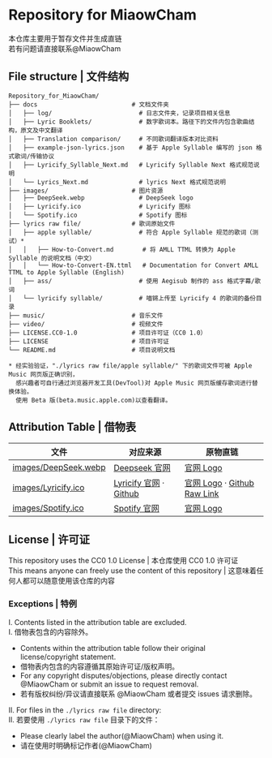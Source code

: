 # Repository for MiaowCham
本仓库主要用于暂存文件并生成直链  
若有问题请直接联系@MiaowCham

## File structure | 文件结构
<pre><code>Repository_for_MiaowCham/
├── docs                          # 文档文件夹
│   ├── log/                        # 日志文件夹，记录项目相关信息
│   ├── Lyric Booklets/             # 数字歌词本。路径下的文件内包含歌曲结构，原文及中文翻译
│   ├── Translation comparison/     # 不同歌词翻译版本对比资料
│   ├── example-json-lyrics.json    # 基于 Apple Syllable 编写的 json 格式歌词/传输协议
│   ├── Lyricify_Syllable_Next.md   # Lyricify Syllable Next 格式规范说明
│   └── Lyrics_Next.md              # lyrics Next 格式规范说明
├── images/                       # 图片资源
│   ├── DeepSeek.webp               # DeepSeek logo 
│   ├── Lyricify.ico                # Lyricify 图标
│   └── Spotify.ico                 # Spotify 图标
├── lyrics raw file/              # 歌词原始文件
│   ├── apple syllable/             # 符合 Apple Syllable 规范的歌词（测试）*
│   │   ├── How-to-Convert.md        # 将 AMLL TTML 转换为 Apple Syllable 的说明文档（中文）
│   │   └── How-to-Convert-EN.ttml   # Documentation for Convert AMLL TTML to Apple Syllable (English)
│   ├── ass/                        # 使用 Aegisub 制作的 ass 格式字幕/歌词
│   └── lyricify syllable/          # 喵锵上传至 Lyricify 4 的歌词的备份目录
├── music/                        # 音乐文件
├── video/                        # 视频文件
├── LICENSE.CC0-1.0               # 项目许可证（CC0 1.0）
├── LICENSE                       # 项目许可证
└── README.md                     # 项目说明文档

* 经实验验证，"./lyrics raw file/apple syllable/" 下的歌词文件可被 Apple Music 网页版正确识别，
  感兴趣者可自行通过浏览器开发工具(DevTool)对 Apple Music 网页版缓存歌词进行替换体验。
  使用 Beta 版(beta.music.apple.com)以查看翻译。
</code></pre>

## Attribution Table | 借物表
|文件|对应来源|原物直链|
|-|-|-|
|[images/DeepSeek.webp](images/DeepSeek.webp)|[Deepseek 官网](https://www.deepseek.com/)|[官网 Logo](https://cdn.deepseek.com/logo.png?x-image-process=image%2Fresize%2Cw_828)|
|[images/Lyricify.ico](images/Lyricify.ico)|[Lyricify 官网](https://lyricify.app/) · [Github](https://github.com/WXRIW/Lyricify-App/blob/main/images/lyricify_icon.png)|[官网 Logo](https://lyricify.app/_asset/Lyricify-icon.BDCo8SZW.png) · [Github Raw Link](https://raw.githubusercontent.com/WXRIW/Lyricify-App/refs/heads/main/images/lyricify_icon.png)|
|[images/Spotify.ico](images/Spotify.ico)|[Spotify 官网](https://open.spotify.com/)|[官网 Logo](https://open.spotify.com/favicon.ico)

## License  |  许可证  
This repository uses the CC0 1.0 License  |  本仓库使用 CC0 1.0 许可证  
This means anyone can freely use the content of this repository  |  这意味着任何人都可以随意使用该仓库的内容  

### Exceptions  |  特例  
I. Contents listed in the attribution table are excluded.  
I. 借物表包含的内容除外。  
   - Contents within the attribution table follow their original license/copyright statement.
   - 借物表内包含的内容遵循其原始许可证/版权声明。  
   - For any copyright disputes/objections, please directly contact @MiaowCham or submit an issue to request removal.
   - 若有版权纠纷/异议请直接联系 @MiaowCham 或者提交 issues 请求删除。  

II. For files in the `./lyrics raw file` directory:  
II. 若要使用 `./lyrics raw file` 目录下的文件：  
   - Please clearly label the author(@MiaowCham) when using it.
   - 请在使用时明确标记作者(@MiaowCham)
